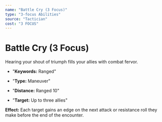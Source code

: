 ```yaml
---
name: "Battle Cry (3 Focus)"
type: "3-focus Abilities"
source: "Tactician"
cost: "3 FOCUS"
---
```


# Battle Cry (3 Focus)

Hearing your shout of triumph fills your allies with combat fervor.


- "**Keywords:** Ranged"

- "**Type:** Maneuver"

- "**Distance:** Ranged 10"

- "**Target:** Up to three allies"

**Effect:** Each target gains an edge on the next attack or resistance roll they make before the end of the encounter.
